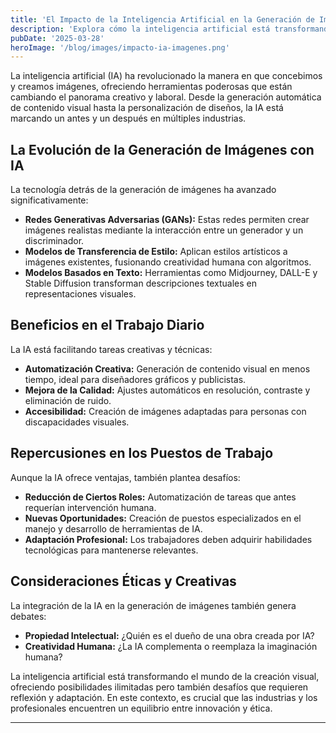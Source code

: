 ```yaml
---
title: 'El Impacto de la Inteligencia Artificial en la Generación de Imágenes'
description: 'Explora cómo la inteligencia artificial está transformando la creación de imágenes y su influencia en el trabajo diario y los puestos laborales.'
pubDate: '2025-03-28'
heroImage: '/blog/images/impacto-ia-imagenes.png'
---
```


La inteligencia artificial (IA) ha revolucionado la manera en que concebimos y creamos imágenes, ofreciendo herramientas poderosas que están cambiando el panorama creativo y laboral. Desde la generación automática de contenido visual hasta la personalización de diseños, la IA está marcando un antes y un después en múltiples industrias.

## La Evolución de la Generación de Imágenes con IA

La tecnología detrás de la generación de imágenes ha avanzado significativamente:
- **Redes Generativas Adversarias (GANs):** Estas redes permiten crear imágenes realistas mediante la interacción entre un generador y un discriminador.
- **Modelos de Transferencia de Estilo:** Aplican estilos artísticos a imágenes existentes, fusionando creatividad humana con algoritmos.
- **Modelos Basados en Texto:** Herramientas como Midjourney, DALL-E y Stable Diffusion transforman descripciones textuales en representaciones visuales.

## Beneficios en el Trabajo Diario

La IA está facilitando tareas creativas y técnicas:
- **Automatización Creativa:** Generación de contenido visual en menos tiempo, ideal para diseñadores gráficos y publicistas.
- **Mejora de la Calidad:** Ajustes automáticos en resolución, contraste y eliminación de ruido.
- **Accesibilidad:** Creación de imágenes adaptadas para personas con discapacidades visuales.

## Repercusiones en los Puestos de Trabajo

Aunque la IA ofrece ventajas, también plantea desafíos:
- **Reducción de Ciertos Roles:** Automatización de tareas que antes requerían intervención humana.
- **Nuevas Oportunidades:** Creación de puestos especializados en el manejo y desarrollo de herramientas de IA.
- **Adaptación Profesional:** Los trabajadores deben adquirir habilidades tecnológicas para mantenerse relevantes.

## Consideraciones Éticas y Creativas

La integración de la IA en la generación de imágenes también genera debates:
- **Propiedad Intelectual:** ¿Quién es el dueño de una obra creada por IA?
- **Creatividad Humana:** ¿La IA complementa o reemplaza la imaginación humana?

La inteligencia artificial está transformando el mundo de la creación visual, ofreciendo posibilidades ilimitadas pero también desafíos que requieren reflexión y adaptación. En este contexto, es crucial que las industrias y los profesionales encuentren un equilibrio entre innovación y ética.

---
